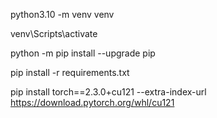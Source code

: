 python3.10 -m venv venv

venv\Scripts\activate 

python -m pip install --upgrade pip

pip install -r requirements.txt

pip install torch==2.3.0+cu121 --extra-index-url https://download.pytorch.org/whl/cu121
